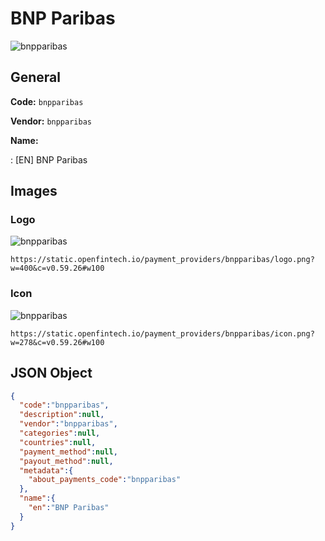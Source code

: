 
# BNP Paribas 
![bnpparibas](https://static.openfintech.io/payment_providers/bnpparibas/logo.png?w=400&c=v0.59.26#w100)  

## General 
 
**Code:** `bnpparibas` 
 
**Vendor:** `bnpparibas` 
 
**Name:** 
 
:	[EN] BNP Paribas 
 

## Images 

### Logo 
 
![bnpparibas](https://static.openfintech.io/payment_providers/bnpparibas/logo.png?w=400&c=v0.59.26#w100)  

```
https://static.openfintech.io/payment_providers/bnpparibas/logo.png?w=400&c=v0.59.26#w100
```  

### Icon 
 
![bnpparibas](https://static.openfintech.io/payment_providers/bnpparibas/icon.png?w=278&c=v0.59.26#w100)  

```
https://static.openfintech.io/payment_providers/bnpparibas/icon.png?w=278&c=v0.59.26#w100
```  

## JSON Object 

```json
{
  "code":"bnpparibas",
  "description":null,
  "vendor":"bnpparibas",
  "categories":null,
  "countries":null,
  "payment_method":null,
  "payout_method":null,
  "metadata":{
    "about_payments_code":"bnpparibas"
  },
  "name":{
    "en":"BNP Paribas"
  }
}
```  
